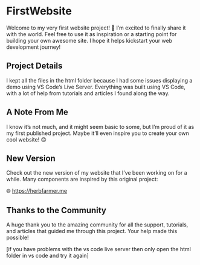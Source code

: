 # FirstWebsite
Welcome to my very first website project! 🚀 I’m excited to finally share it with the world. Feel free to use it as inspiration or a starting point for building your own awesome site. I hope it helps kickstart your web development journey!


Project Details
---------------
I kept all the files in the html folder because I had some issues displaying a demo using VS Code’s Live Server. Everything was built using VS Code, with a lot of help from tutorials and articles I found along the way.


A Note From Me
--------------
I know it’s not much, and it might seem basic to some, but I’m proud of it as my first published project. Maybe it’ll even inspire you to create your own cool website! 😊


New Version
-----------
Check out the new version of my website that I’ve been working on for a while. Many components are inspired by this original project:

🌐 https://herbfarmer.me


Thanks to the Community
-----------------------
A huge thank you to the amazing community for all the support, tutorials, and articles that guided me through this project. Your help made this possible!


[if you have problems with the vs code live server then only open the html folder in vs code and try it again]
